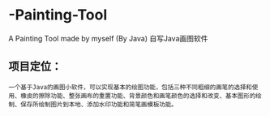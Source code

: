# -Painting-Tool
A Painting Tool made by myself (By Java)   自写Java画图软件
## 项目定位：
    一个基于Java的画图小软件，可以实现基本的绘图功能，包括三种不同粗细的画笔的选择和使用、橡皮的擦除功能、整张画布的重置功能、背景颜色和画笔颜色的选择和改变、基本图形的绘制、保存所绘制图片到本地、添加水印功能和简笔画模板功能。
